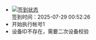 - [![签到状态](https://github.com/womade/Cloud189-Actions/actions/workflows/main.yml/badge.svg?branch=main)](https://github.com/womade/Cloud189-Actions/actions/workflows/main.yml) <br> 签到时间：2025-07-29 00:52:26
- 开始执行帐号1
- 设备ID不存在，需要二次设备校验
